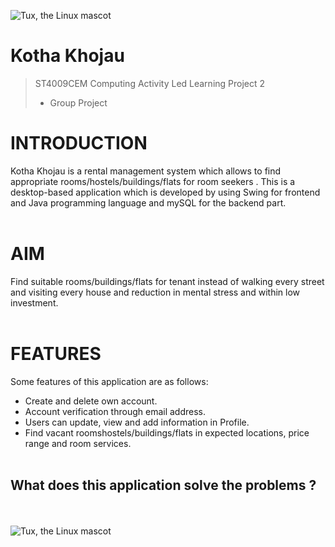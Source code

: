 ![Tux, the Linux mascot](https://github.com/sanjiv576/Kotha_Khojau/blob/master/src/forReadmeFile/introduction.png)
# Kotha Khojau
> ST4009CEM Computing Activity Led Learning Project 2
> - Group Project


# INTRODUCTION 

Kotha Khojau is a rental management system which allows to find appropriate rooms/hostels/buildings/flats for room seekers . 
This is a desktop-based application which is developed by using Swing for frontend and Java programming language and mySQL for the backend part. <br><br>

# AIM
Find suitable rooms/buildings/flats for tenant instead of walking every street and visiting every house and reduction in mental stress and within low investment.
<br><br>

# FEATURES
Some features of this application are as follows:
- Create and delete own account.
- Account verification through email address.
- Users can update, view and add information in Profile.
- Find vacant roomshostels/buildings/flats in expected locations, price range and room services.
<br><br>

## What does this application solve the problems ?
<br><br>
![Tux, the Linux mascot](https://github.com/sanjiv576/Kotha_Khojau/blob/master/src/forReadmeFile/problemAndSolution.png)



